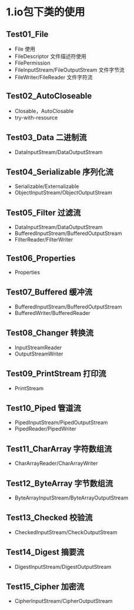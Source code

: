 # 1.io包下类的使用
## Test01_File
- File 使用
- FileDescriptor 文件描述符使用
- FilePermission
- FileInputStream/FileOutputStream 文件字节流
- FileWriter/FileReader 文件字符流
## Test02_AutoCloseable
- Closable，AutoClosable
- try-with-resource
## Test03_Data 二进制流
- DataInputStream/DataOutputStream
## Test04_Serializable 序列化流
- Serializable/Externalizable
- ObjectInputStream/ObjectOutputStream
## Test05_Filter 过滤流
- DataInputStream/DataOutputStream
- BufferedInputStream/BufferedOutputStream
- FilterReader/FilterWriter
## Test06_Properties 
- Properties
## Test07_Buffered 缓冲流
- BufferedInputStream/BufferedOutputStream
- BufferedWriter/BufferedReader
## Test08_Changer 转换流
- InputStreamReader
- OutputStreamWriter
## Test09_PrintStream 打印流
- PrintStream
## Test10_Piped 管道流
- PipedInputStream/PipedOutputStream
- PipedReader/PipedWriter
## Test11_CharArray 字符数组流
- CharArrayReader/CharArrayWriter
## Test12_ByteArray 字节数组流
- ByteArrayInputStream/ByteArrayOutputStream
## Test13_Checked 校验流
- CheckedInputStream/CheckOutputStream
## Test14_Digest 摘要流
- DigestInputStream/DigestOutputStream
## Test15_Cipher 加密流
- CipherInputStream/CipherOutputStream



